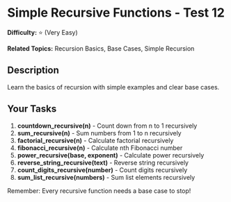 # Simple Recursive Functions - Test 12

**Difficulty:** ⭐ (Very Easy)

**Related Topics:** Recursion Basics, Base Cases, Simple Recursion

## Description

Learn the basics of recursion with simple examples and clear base cases.

## Your Tasks

1. **countdown_recursive(n)** - Count down from n to 1 recursively
2. **sum_recursive(n)** - Sum numbers from 1 to n recursively
3. **factorial_recursive(n)** - Calculate factorial recursively
4. **fibonacci_recursive(n)** - Calculate nth Fibonacci number
5. **power_recursive(base, exponent)** - Calculate power recursively
6. **reverse_string_recursive(text)** - Reverse string recursively
7. **count_digits_recursive(number)** - Count digits recursively
8. **sum_list_recursive(numbers)** - Sum list elements recursively

Remember: Every recursive function needs a base case to stop!
